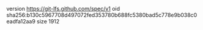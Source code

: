 version https://git-lfs.github.com/spec/v1
oid sha256:b130c5967708d497072fed353780b688fc5380bad5c778e9b038c0eadfa12aa9
size 1912
